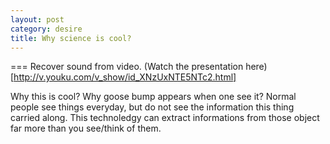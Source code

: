 ```yaml
---
layout: post
category: desire
title: Why science is cool? 
---
```




===
Recover sound from video. (Watch the presentation here)[http://v.youku.com/v_show/id_XNzUxNTE5NTc2.html] 

Why this is cool? Why goose bump appears when one see it?
Normal people see things everyday, but do not see the information this thing carried along. 
This technoledgy can extract informations from those object far more than you see/think of them.

